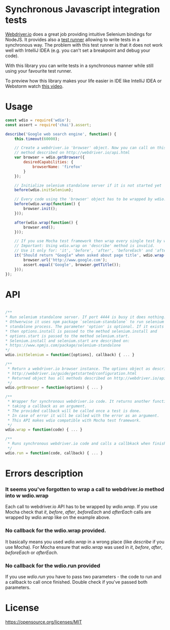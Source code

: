 # Synchronous Javascript integration tests
[Webdriver.io](http://webdriver.io/) does a great job providing intuitive Selenium bindings for NodeJS.
 It provides also a [test runner](http://webdriver.io/guide/testrunner/gettingstarted.html) allowing to write
 tests in a synchronous way. The problem with this test runner is that it does not work well with IntelliJ IDEA
 (e.g. you can't set a breakpoint and debug your code).

 With this library you can write tests in a synchronous manner while still using your favourite test runner.

 To preview how this library makes your life easier in IDE like IntelliJ IDEA or Webstorm watch [this video](https://www.youtube.com/watch?v=T3Oq4lpCGTs).
# Usage
```javascript
const wdio = require('wdio');
const assert = require('chai').assert;

describe('Google web search engine', function() {
    this.timeout(60000);

    // Create a webdriver.io 'browser' object. Now you can call on this object every
    // method described on http://webdriver.io/api.html
    var browser = wdio.getBrowser({
        desiredCapabilities: {
            browserName: 'firefox'
        }
    });

    // Initialize selenium standalone server if it is not started yet
    before(wdio.initSelenium);

    // Every code using the 'browser' object has to be wrapped by wdio.wrap
    before(wdio.wrap(function() {
        browser.init();
    }));

    after(wdio.wrap(function() {
        browser.end();
    }));

    // If you use Mocha test framework then wrap every single test by wdio.wrap
    // Important: Using wdio.wrap on 'describe' method is invalid.
    // Use it only for: 'it', 'before', 'after', 'beforeEach' and 'afterEach'
    it('Should return "Google" when asked about page title', wdio.wrap(function () {
        browser.url('http://www.google.com');
        assert.equal('Google', browser.getTitle());
    }));
});
```

# API
```javascript

/**
* Run selenium standalone server. If port 4444 is busy it does nothing.
* Othwerwise it uses npm package `selenium-standalone` to run selenium
* standalone process. The parameter 'option' is optional. If it exists
* then options.install is passed to the method selenium.install and
* options.start is passed to the method selenium.start.
* Selenium.install and selenium.start are described on:
* https://www.npmjs.com/package/selenium-standalone
*/
wdio.initSelenium = function([options], callback) { ... }

/**
 * Return a webdriver.io browser instance. The options object as described on
 * http://webdriver.io/guide/getstarted/configuration.html
 * Returned object has all methods described on http://webdriver.io/api.html
 */
wdio.getBrowser = function(options) { ... }

/**
 * Wrapper for synchronous webdriver.io code. It returns another function
 * taking a callback as an argument.
 * The provided callback will be called once a test is done.
 * In case of error it will be called with the error as an argument.
 * This API makes wdio compatible with Mocha test framework.
 */
wdio.wrap = function(code) { ... }

/**
 * Runs synchronous webdriver.io code and calls a callbkack when finished
 */
wdio.run = function(code, callback) { ... }
```

# Errors description
### It seems you've forgotten to wrap a call to webdriver.io method into w wdio.wrap
Each call to webdriver.io API has to be wrapped by _wdio.wrap_. If you use Mocha check
 that _it_, _before_, _after_, _beforeEach_ and _afterEach_ calls are wrapped by _wdio.wrap_ like
 on the example above.

### No callback for the wdio.wrap provided.
It basically means you used _wdio.wrap_ in a wrong place (like _describe_ if you use Mocha). For Mocha
ensure that _wdio.wrap_ was used in _it_, _before_, _after_, _beforeEach_ or _afterEach_.

### No callback for the wdio.run provided
If you use _wdio.run_ you have to pass two parameters - the code to run and a callback to
call once finished. Double check if you've passed both parameters.

# License
https://opensource.org/licenses/MIT

